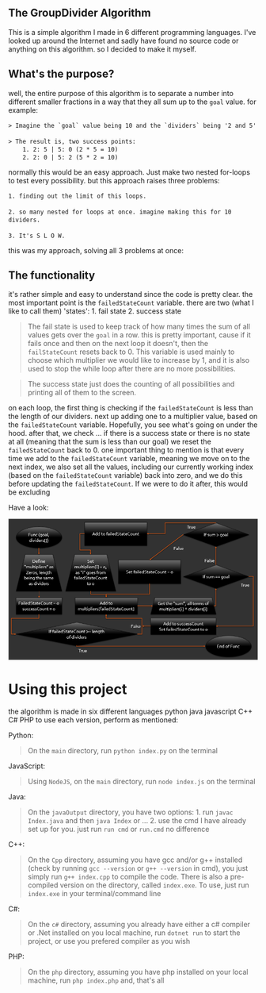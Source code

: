 ## The GroupDivider Algorithm
This is a simple algorithm I made in 6 different programming languages.
I've looked up around the Internet and sadly have found no source code or anything
on this algorithm. so I decided to make it myself.
## What's the purpose?
well, the entire purpose of this algorithm is to separate a number into different smaller fractions
in a way that they all sum up to the `goal` value. for example:
    
    > Imagine the `goal` value being 10 and the `dividers` being '2 and 5'
    
    > The result is, two success points:
        1. 2: 5 | 5: 0 (2 * 5 = 10)
        2. 2: 0 | 5: 2 (5 * 2 = 10)

normally this would be an easy approach. Just make two nested for-loops to test every possibility.
but this approach raises three problems:
    
    1. finding out the limit of this loops.
    
    2. so many nested for loops at once. imagine making this for 10 dividers.
    
    3. It's S L O W.

this was my approach, solving all 3 problems at once:
## The functionality
it's rather simple and easy to understand since the code is pretty clear.
the most important point is the `failedStateCount` variable.
there are two (what I like to call them) 'states':
    1. fail state 2. success state
> The fail state is used to keep track of how many times the sum of all values gets over the `goal` in a row.
this is pretty important, cause if it fails once and then on the next loop it doesn't, then the `failStateCount` resets 
back to 0.
This variable is used mainly to choose which multiplier we would like to increase by 1,
and it is also used to stop the while loop after there are no more possibilities.

> The success state just does the counting of all possibilities and printing all of them to the screen.

on each loop, the first thing is checking if the `failedStateCount` is less than the length of our dividers. next up adding one to a multiplier value, based on the `failedStateCount` variable. Hopefully, you see what's going on under the hood. after that, we check ... if there is a success state or there is no state at all (meaning that the sum is less than our goal) we reset the `failedStateCount` back to 0.
one important thing to mention is that every time we add to the `failedStateCount` variable, meaning we move on to the next index, we also set all the values, including our currently working index (based on the `failedStateCount` variable) back into zero, and we do this before updating the `failedStateCount`. If we were to do it after, this would be excluding

Have a look:

![algo-image](https://github.com/Cubical22/Group-Divider/blob/main/Algorithm-Flowchart.png?raw=true)

# Using this project
the algorithm is made in six different languages
    python  java javascript C++ C# PHP
to use each version, perform as mentioned:
    
Python:
> On the `main` directory, run `python index.py` on the terminal

JavaScript:
> Using `NodeJS`, on the `main` directory, run `node index.js` on the terminal

Java:
> On the `javaOutput` directory, you have two options:
    1. run `javac Index.java` and then `java Index` or ...
    2. use the cmd I have already set up for you. just run `run cmd` or `run.cmd`
    no difference

C++:
> On the `Cpp` directory, assuming you have gcc and/or g++ installed (check by running `gcc --version` or `g++ --version` in cmd), you just simply run `g++ index.cpp`
to compile the code. There is also a pre-compiled version on the directory, called `index.exe`. To use, just run `index.exe` in your terminal/command line

C#:
> On the `c#` directory, assuming you already have either a c# compiler or .Net installed on you local machine, run `dotnet run` to start the project, or use you prefered compiler as you wish

PHP:
> On the `php` directory, assuming you have php installed on your local machine, run `php index.php` and, that's all
